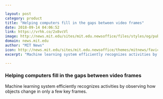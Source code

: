 ```yaml
---

layout: post
category: product
title: "Helping computers fill in the gaps between video frames"
date: 2018-09-14 04:06:52
link: https://vrhk.co/2x8vcVl
image: http://news.mit.edu/sites/mit.edu.newsoffice/files/styles/og/public/images/2018/TemporalReasoning.jpg
domain: news.mit.edu
author: "MIT News"
icon: http://news.mit.edu/sites/mit.edu.newsoffice/themes/mitnews/favicon.ico
excerpt: "Machine learning system efficiently recognizes activities by observing how objects change in only a few key frames."

---
```


### Helping computers fill in the gaps between video frames

Machine learning system efficiently recognizes activities by observing how objects change in only a few key frames.